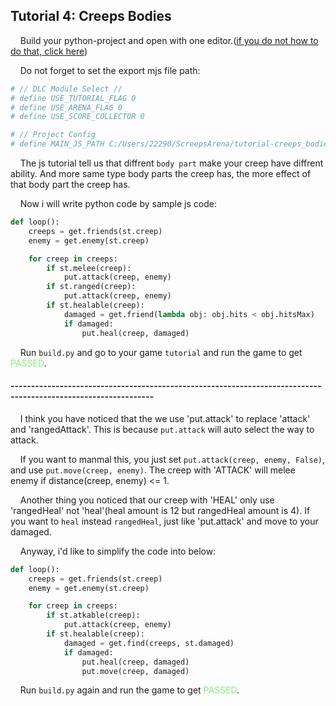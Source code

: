 ## Tutorial 4: Creeps Bodies

&nbsp;&nbsp;&nbsp;&nbsp;Build your python-project and open with one editor.([if you do not how to do that, click here](https://github.com/EagleBaby/python_screeps_arena/blob/main/README.md))


&nbsp;&nbsp;&nbsp;&nbsp;Do not forget to set the export mjs file path:
```python
# // DLC Module Select //
# define USE_TUTORIAL_FLAG 0
# define USE_ARENA_FLAG 0
# define USE_SCORE_COLLECTOR 0

# // Project Config
# define MAIN_JS_PATH C:/Users/22290/ScreepsArena/tutorial-creeps_bodies/main.mjs
```

&nbsp;&nbsp;&nbsp;&nbsp;The js tutorial tell us that diffrent ```body part``` make your creep have diffrent ability. And more same type body parts the creep has, the more effect of that body part the creep has.

&nbsp;&nbsp;&nbsp;&nbsp;Now i will write python code by sample js code:
```python
def loop():
    creeps = get.friends(st.creep)
    enemy = get.enemy(st.creep)

    for creep in creeps:
        if st.melee(creep):
            put.attack(creep, enemy)
        if st.ranged(creep):
            put.attack(creep, enemy)
        if st.healable(creep):
            damaged = get.friend(lambda obj: obj.hits < obj.hitsMax)
            if damaged:
                put.heal(creep, damaged)

```

&nbsp;&nbsp;&nbsp;&nbsp;Run ```build.py``` and go to your game ```tutorial``` and run the game to get <font color=#88EC80>PASSED</font>.

#### ---------------------------------------------------------------------------------------------------------------
&nbsp;&nbsp;&nbsp;&nbsp;I think you have noticed that the we use 'put.attack' to replace 'attack' and 'rangedAttack'. This is because ```put.attack``` will auto select the way to attack. 

&nbsp;&nbsp;&nbsp;&nbsp;If you want to manmal this, you just set ```put.attack(creep, enemy, False)```, and use  ```put.move(creep, enemy)```. The creep with 'ATTACK' will melee enemy if distance(creep, enemy) <= 1. 

&nbsp;&nbsp;&nbsp;&nbsp;Another thing you noticed that our creep with 'HEAL' only use 'rangedHeal' not 'heal'(heal amount is 12 but rangedHeal amount is 4). If you want to `heal` instead `rangedHeal`, just like 'put.attack' and move to your damaged.

&nbsp;&nbsp;&nbsp;&nbsp;Anyway, i'd like to simplify the code into below:
```python
def loop():
    creeps = get.friends(st.creep)
    enemy = get.enemy(st.creep)

    for creep in creeps:
        if st.atkable(creep):
            put.attack(creep, enemy)
        if st.healable(creep):
            damaged = get.find(creeps, st.damaged)
            if damaged:
                put.heal(creep, damaged)
                put.move(creep, damaged)

```

&nbsp;&nbsp;&nbsp;&nbsp;Run ```build.py``` again and run the game to get <font color=#88EC80>PASSED</font>.
